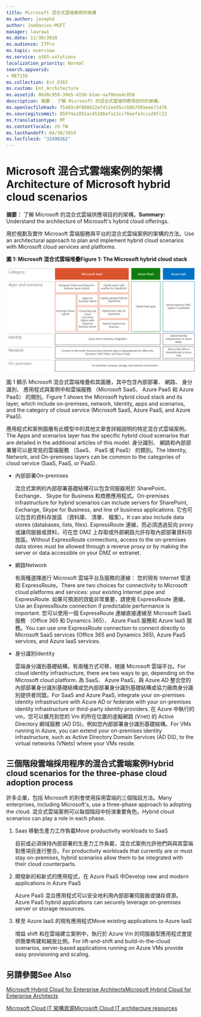 ```yaml
---
title: Microsoft 混合式雲端案例的架構
ms.author: josephd
author: JoeDavies-MSFT
manager: laurawi
ms.date: 11/30/2018
ms.audience: ITPro
ms.topic: overview
ms.service: o365-solutions
localization_priority: Normal
search.appverid:
- MET150
ms.collection: Ent_O365
ms.custom: Ent_Architecture
ms.assetid: 06d8c959-39e5-4150-b1ae-aaf0eee4c058
description: 摘要： 了解 Microsoft 的混合式雲端供應項目的的架構。
ms.openlocfilehash: f5493c0f008b22af412ee95ccb8b7581eee71476
ms.sourcegitcommit: 85974a1891ac45286efa13cc76eefa3cce28fc22
ms.translationtype: MT
ms.contentlocale: zh-TW
ms.lasthandoff: 04/30/2019
ms.locfileid: "33490262"
---
```

# <a name="architecture-of-microsoft-hybrid-cloud-scenarios"></a><span data-ttu-id="9c29e-103">Microsoft 混合式雲端案例的架構</span><span class="sxs-lookup"><span data-stu-id="9c29e-103">Architecture of Microsoft hybrid cloud scenarios</span></span>

 <span data-ttu-id="9c29e-104">**摘要：** 了解 Microsoft 的混合式雲端供應項目的的架構。</span><span class="sxs-lookup"><span data-stu-id="9c29e-104">**Summary:** Understand the architecture of Microsoft's hybrid cloud offerings.</span></span>
  
<span data-ttu-id="9c29e-105">用於規劃及實作 Microsoft 雲端服務與平台的混合式雲端案例的架構的方法。</span><span class="sxs-lookup"><span data-stu-id="9c29e-105">Use an architectural approach to plan and implement hybrid cloud scenarios with Microsoft cloud services and platforms.</span></span>
  
<span data-ttu-id="9c29e-106">**圖 1: Microsoft 混合式雲端堆疊**</span><span class="sxs-lookup"><span data-stu-id="9c29e-106">**Figure 1: The Microsoft hybrid cloud stack**</span></span>

![Microsoft 混合式雲端堆疊](media/Hybrid-Poster/Hybrid-Cloud-Stack.png)
  
<span data-ttu-id="9c29e-108">圖 1 顯示 Microsoft 混合式雲端堆疊和其圖層，其中包含內部部署、 網路、 身分識別、 應用程式與案例中和雲端服務 （Microsoft SaaS、 Azure PaaS 和 Azure PaaS） 的類別。</span><span class="sxs-lookup"><span data-stu-id="9c29e-108">Figure 1 shows the Microsoft hybrid cloud stack and its layer, which include on-premises, network, Identity, apps and scenarios, and the category of cloud service (Microsoft SaaS, Azure PaaS, and Azure PaaS).</span></span>
  
<span data-ttu-id="9c29e-109">應用程式和案例圖層有此模型中的其他文章會詳細說明的特定混合式雲端案例。</span><span class="sxs-lookup"><span data-stu-id="9c29e-109">The Apps and scenarios layer has the specific hybrid cloud scenarios that are detailed in the additional articles of this model.</span></span> <span data-ttu-id="9c29e-110">身分識別、 網路和內部部署層可以是常見的雲端服務 （SaaS、 PaaS 或 PaaS） 的類別。</span><span class="sxs-lookup"><span data-stu-id="9c29e-110">The Identity, Network, and On-premises layers can be common to the categories of cloud service (SaaS, PaaS, or PaaS).</span></span>
  
- <span data-ttu-id="9c29e-111">內部部署</span><span class="sxs-lookup"><span data-stu-id="9c29e-111">On-premises</span></span>
    
    <span data-ttu-id="9c29e-112">混合式案例的內部部署基礎結構可以包含伺服器用於 SharePoint、 Exchange、 Skype for Business 和商務應用程式。</span><span class="sxs-lookup"><span data-stu-id="9c29e-112">On-premises infrastructure for hybrid scenarios can include servers for SharePoint, Exchange, Skype for Business, and line of business applications.</span></span> <span data-ttu-id="9c29e-113">它也可以包含的資料存放區 （資料庫、 清單、 檔案）。</span><span class="sxs-lookup"><span data-stu-id="9c29e-113">It can also include data stores (databases, lists, files).</span></span> <span data-ttu-id="9c29e-114">ExpressRoute 連線，而必須透過反向 proxy 或讓伺服器或資料，可在您 DMZ 上存取或外部網路允許存取內部部署資料存放區。</span><span class="sxs-lookup"><span data-stu-id="9c29e-114">Without ExpressRoute connections, access to the on-premises data stores must be allowed through a reverse proxy or by making the server or data accessible on your DMZ or extranet.</span></span>
    
- <span data-ttu-id="9c29e-115">網路</span><span class="sxs-lookup"><span data-stu-id="9c29e-115">Network</span></span>
    
    <span data-ttu-id="9c29e-116">有兩種選擇進行 Microsoft 雲端平台及服務的連線： 您的現有 Internet 管道和 ExpressRoute。</span><span class="sxs-lookup"><span data-stu-id="9c29e-116">There are two choices for connectivity to Microsoft cloud platforms and services: your existing Internet pipe and ExpressRoute.</span></span> <span data-ttu-id="9c29e-117">如果可預測的效能非常重要，請使用 ExpressRoute 連線。</span><span class="sxs-lookup"><span data-stu-id="9c29e-117">Use an ExpressRoute connection if predictable performance is important.</span></span> <span data-ttu-id="9c29e-118">您可以使用一個 ExpressRoute 連線直接連線至 Microsoft SaaS 服務 （Office 365 和 Dynamics 365）、 Azure PaaS 服務和 Azure IaaS 服務。</span><span class="sxs-lookup"><span data-stu-id="9c29e-118">You can use one ExpressRoute connection to connect directly to Microsoft SaaS services (Office 365 and Dynamics 365), Azure PaaS services, and Azure IaaS services.</span></span>
    
- <span data-ttu-id="9c29e-119">身分識別</span><span class="sxs-lookup"><span data-stu-id="9c29e-119">Identity</span></span>
    
    <span data-ttu-id="9c29e-120">雲端身分識別基礎結構，有兩種方式可移，根據 Microsoft 雲端平台。</span><span class="sxs-lookup"><span data-stu-id="9c29e-120">For cloud identity infrastructure, there are two ways to go, depending on the Microsoft cloud platform.</span></span> <span data-ttu-id="9c29e-121">為 SaaS、 Azure PaaS，與 Azure AD 整合您的內部部署身分識別基礎結構或您內部部署身分識別基礎結構或協力廠商身分識別提供者同盟。</span><span class="sxs-lookup"><span data-stu-id="9c29e-121">For SaaS and Azure PaaS, integrate your on-premises identity infrastructure with Azure AD or federate with your on-premises identity infrastructure or third-party identity providers.</span></span> <span data-ttu-id="9c29e-122">在 Azure 中執行的 vm，您可以擴充到您的 Vm 的所在位置的虛擬網路 (Vnet) 的 Active Directory 網域服務 (AD DS)，例如您內部部署身分識別基礎結構。</span><span class="sxs-lookup"><span data-stu-id="9c29e-122">For VMs running in Azure, you can extend your on-premises identity infrastructure, such as Active Directory Domain Services (AD DS), to the virtual networks (VNets) where your VMs reside.</span></span>
    
## <a name="hybrid-cloud-scenarios-for-the-three-phase-cloud-adoption-process"></a><span data-ttu-id="9c29e-123">三個階段雲端採用程序的混合式雲端案例</span><span class="sxs-lookup"><span data-stu-id="9c29e-123">Hybrid cloud scenarios for the three-phase cloud adoption process</span></span>

<span data-ttu-id="9c29e-124">許多企業，包括 Microsoft 的則會使用採用雲端的三個階段方法。</span><span class="sxs-lookup"><span data-stu-id="9c29e-124">Many enterprises, including Microsoft's, use a three-phase approach to adopting the cloud.</span></span> <span data-ttu-id="9c29e-125">混合式雲端案例可以每個階段中扮演重要角色。</span><span class="sxs-lookup"><span data-stu-id="9c29e-125">Hybrid cloud scenarios can play a role in each phase.</span></span>
  
1. <span data-ttu-id="9c29e-126">Saas 移動生產力工作負載</span><span class="sxs-lookup"><span data-stu-id="9c29e-126">Move productivity workloads to SaaS</span></span>
    
    <span data-ttu-id="9c29e-127">目前或必須保持內部部署的生產力工作負載，混合式案例允許他們與與其雲端對應項目進行整合。</span><span class="sxs-lookup"><span data-stu-id="9c29e-127">For productivity workloads that currently are or must stay on-premises, hybrid scenarios allow them to be integrated with their cloud counterparts.</span></span>
    
2. <span data-ttu-id="9c29e-128">開發新的和新式的應用程式，在 Azure PaaS 中</span><span class="sxs-lookup"><span data-stu-id="9c29e-128">Develop new and modern applications in Azure PaaS</span></span>
    
    <span data-ttu-id="9c29e-129">Azure PaaS 混合應用程式可以安全地利用內部部署伺服器或儲存資源。</span><span class="sxs-lookup"><span data-stu-id="9c29e-129">Azure PaaS hybrid applications can securely leverage on-premises server or storage resources.</span></span>
    
3. <span data-ttu-id="9c29e-130">移至 Azure IaaS 的現有應用程式</span><span class="sxs-lookup"><span data-stu-id="9c29e-130">Move existing applications to Azure IaaS</span></span>
    
    <span data-ttu-id="9c29e-131">增益 shift 和在雲端建立案例中，執行於 Azure Vm 的伺服器型應用程式會提供簡單佈建和縮放比例。</span><span class="sxs-lookup"><span data-stu-id="9c29e-131">For lift-and-shift and build-in-the-cloud scenarios, server-based applications running on Azure VMs provide easy provisioning and scaling.</span></span>
    
## <a name="see-also"></a><span data-ttu-id="9c29e-132">另請參閱</span><span class="sxs-lookup"><span data-stu-id="9c29e-132">See Also</span></span>

[<span data-ttu-id="9c29e-133">Microsoft Hybrid Cloud for Enterprise Architects</span><span class="sxs-lookup"><span data-stu-id="9c29e-133">Microsoft Hybrid Cloud for Enterprise Architects</span></span>](microsoft-hybrid-cloud-for-enterprise-architects.md)
  
[<span data-ttu-id="9c29e-134">Microsoft Cloud IT 架構資源</span><span class="sxs-lookup"><span data-stu-id="9c29e-134">Microsoft Cloud IT architecture resources</span></span>](microsoft-cloud-it-architecture-resources.md)

